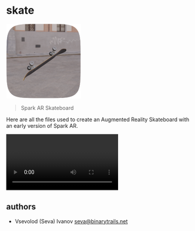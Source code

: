 # skate

![logo](./demo/logo.png)

> Spark AR Skateboard

Here are all the files used to create an Augmented Reality Skateboard with an early version of Spark AR.

![demo](demo/skate.mp4)

## authors

- Vsevolod (Seva) Ivanov <seva@binarytrails.net>
